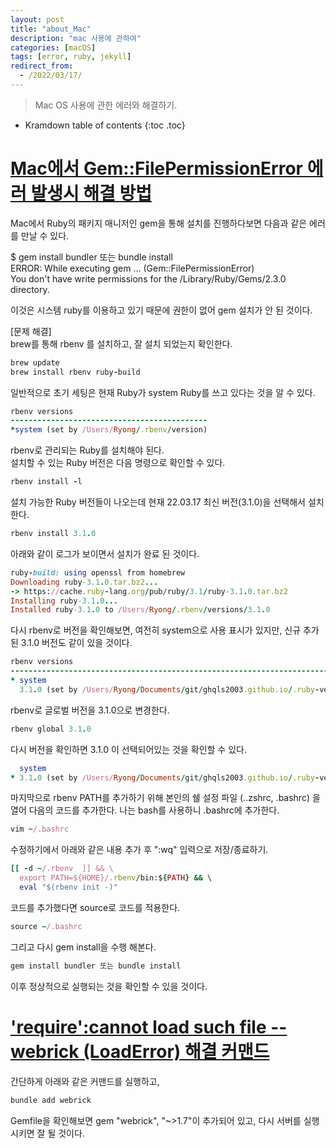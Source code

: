 ```yaml
---
layout: post
title: "about_Mac"
description: "mac 사용에 관하여"
categories: [macOS]
tags: [error, ruby, jekyll]
redirect_from:
  - /2022/03/17/
---
```


> Mac OS 사용에 관한 에러와 해결하기.

* Kramdown table of contents
{:toc .toc}

# <ins>Mac에서 Gem::FilePermissionError 에러 발생시 해결 방법</ins>

Mac에서 Ruby의 패키지 매니저인 gem을 통해 설치를 진행하다보면 다음과 같은 에러를 만날 수 있다.

$ gem install bundler 또는 bundle install<br>
ERROR:  While executing gem ... (Gem::FilePermissionError)<br>
    You don't have write permissions for the /Library/Ruby/Gems/2.3.0 directory.<br>

이것은 시스템 ruby를 이용하고 있기 때문에 권한이 없어 gem 설치가 안 된 것이다.

[문제 해결]<br>
brew를 통해 rbenv 를 설치하고, 잘 설치 되었는지 확인한다.
~~~ruby
brew update
brew install rbenv ruby-build
~~~

일반적으로 초기 세팅은 현재 Ruby가 system Ruby를 쓰고 있다는 것을 알 수 있다.
~~~ruby
rbenv versions
--------------------------------------------
*system (set by /Users/Ryong/.rbenv/version)
~~~

rbenv로 관리되는 Ruby를 설치해야 된다.<br>
설치할 수 있는 Ruby 버전은 다음 명령으로 확인할 수 있다.
~~~ruby
rbenv install -l
~~~
설치 가능한 Ruby 버전들이 나오는데 현재 22.03.17 최신 버전(3.1.0)을 선택해서 설치한다.
~~~ruby
rbenv install 3.1.0
~~~
아래와 같이 로그가 보이면서 설치가 완료 된 것이다.
~~~ruby
ruby-build: using openssl from homebrew
Downloading ruby-3.1.0.tar.bz2...
-> https://cache.ruby-lang.org/pub/ruby/3.1/ruby-3.1.0.tar.bz2
Installing ruby-3.1.0...
Installed ruby-3.1.0 to /Users/Ryong/.rbenv/versions/3.1.0
~~~
다시 rbenv로 버전을 확인해보면, 여전히 system으로 사용 표시가 있지만, 신규 추가된 3.1.0 버전도 같이 있을 것이다.
~~~ruby
rbenv versions
-----------------------------------------------------------------------------
* system
  3.1.0 (set by /Users/Ryong/Documents/git/ghqls2003.github.io/.ruby-version)
~~~
rbenv로 글로벌 버전을 3.1.0으로 변경한다.
~~~ruby
rbenv global 3.1.0
~~~
다시 버전을 확인하면 3.1.0 이 선택되어있는 것을 확인할 수 있다.
~~~ruby
  system
* 3.1.0 (set by /Users/Ryong/Documents/git/ghqls2003.github.io/.ruby-version)
~~~
마지막으로 rbenv PATH를 추가하기 위해 본인의 쉘 설정 파일 (..zshrc, .bashrc) 을 열어 다음의 코드를 추가한다.
나는 bash를 사용하니 .bashrc에 추가한다.
~~~ruby
vim ~/.bashrc
~~~
수정하기에서 아래와 같은 내용 추가 후 ":wq" 입력으로 저장/종료하기.
~~~ruby
[[ -d ~/.rbenv  ]] && \
  export PATH=${HOME}/.rbenv/bin:${PATH} && \
  eval "$(rbenv init -)"
~~~
코드를 추가했다면 source로 코드를 적용한다.
~~~ruby
source ~/.bashrc
~~~
그리고 다시 gem install을 수행 해본다.
~~~ruby
gem install bundler 또는 bundle install
~~~
이후 정상적으로 실행되는 것을 확인할 수 있을 것이다.


# <ins>'require':cannot load such file -- webrick (LoadError) 해결 커맨드</ins>

간단하게 아래와 같은 커맨드를 실행하고,
~~~ruby
bundle add webrick
~~~
Gemfile을 확인해보면 gem "webrick", "~>1.7"이 추가되어 있고, 다시 서버를 실행시키면 잘 될 것이다.